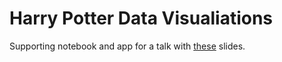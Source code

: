 # Harry Potter Data Visualiations

Supporting notebook and app for a talk with <a href='https://docs.google.com/presentation/d/1L5Ox1jQQJshOvnRU5JM-tF0nM4Sorf0vEWsIPfWbRBs/edit?usp=sharing'>these</a> slides.